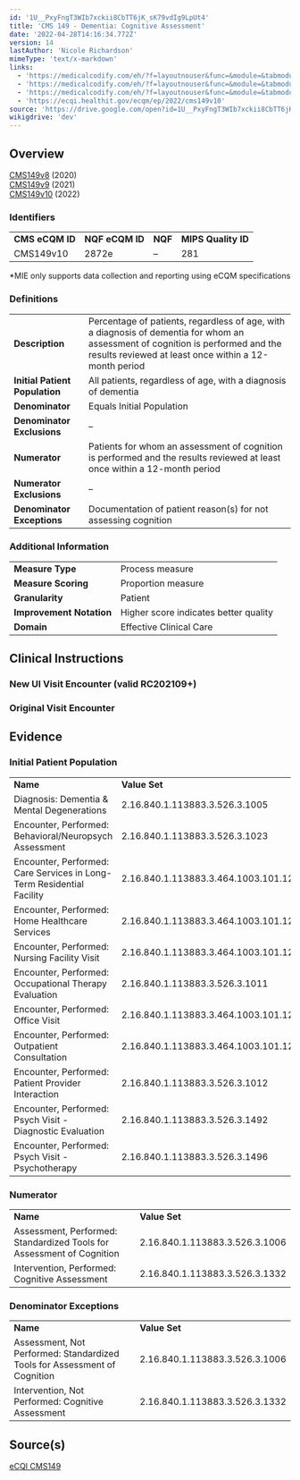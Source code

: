 ```yaml
---
id: '1U__PxyFngT3WIb7xckii8CbTT6jK_sK79vdIg9LpUt4'
title: 'CMS 149 - Dementia: Cognitive Assessment'
date: '2022-04-28T14:16:34.772Z'
version: 14
lastAuthor: 'Nicole Richardson'
mimeType: 'text/x-markdown'
links:
  - 'https://medicalcodify.com/eh/?f=layoutnouser&func=&module=&tabmodule=&name=RXDBmain&showresult=CMS149v8&showresulttype=Measure'
  - 'https://medicalcodify.com/eh/?f=layoutnouser&func=&module=&tabmodule=&name=RXDBmain&showresult=CMS149v9&showresulttype=Measure'
  - 'https://medicalcodify.com/eh/?f=layoutnouser&func=&module=&tabmodule=&name=RXDBmain&showresult=CMS149v10&showresulttype=Measure'
  - 'https://ecqi.healthit.gov/ecqm/ep/2022/cms149v10'
source: 'https://drive.google.com/open?id=1U__PxyFngT3WIb7xckii8CbTT6jK_sK79vdIg9LpUt4'
wikigdrive: 'dev'
---
```

## Overview

[CMS149v8](https://medicalcodify.com/eh/?f=layoutnouser&func=&module=&tabmodule=&name=RXDBmain&showresult=CMS149v8&showresulttype=Measure) (2020)  
[CMS149v9](https://medicalcodify.com/eh/?f=layoutnouser&func=&module=&tabmodule=&name=RXDBmain&showresult=CMS149v9&showresulttype=Measure) (2021)  
[CMS149v10](https://medicalcodify.com/eh/?f=layoutnouser&func=&module=&tabmodule=&name=RXDBmain&showresult=CMS149v10&showresulttype=Measure) (2022)

### Identifiers


<table>
<tr>
<td><strong>CMS eCQM ID</strong></td>
<td><strong>NQF eCQM ID</strong></td>
<td><strong>NQF</strong></td>
<td><strong>MIPS Quality ID</strong></td>
</tr>
<tr>
<td>CMS149v10</td>
<td>2872e</td>
<td>–</td>
<td>281</td>
</tr>

</table>
*MIE only supports data collection and reporting using eCQM specifications

### Definitions


<table>
<tr>
<td><strong>Description</strong></td>
<td>Percentage of patients, regardless of age, with a diagnosis of dementia for whom an assessment of cognition is performed and the results reviewed at least once within a 12-month period</td>
</tr>
<tr>
<td><strong>Initial Patient Population</strong></td>
<td>All patients, regardless of age, with a diagnosis of dementia</td>
</tr>
<tr>
<td><strong>Denominator</strong></td>
<td>Equals Initial Population</td>
</tr>
<tr>
<td><strong>Denominator Exclusions</strong></td>
<td>–</td>
</tr>
<tr>
<td><strong>Numerator</strong></td>
<td>Patients for whom an assessment of cognition is performed and the results reviewed at least once within a 12-month period</td>
</tr>
<tr>
<td><strong>Numerator Exclusions</strong></td>
<td>–</td>
</tr>
<tr>
<td><strong>Denominator Exceptions</strong></td>
<td>Documentation of patient reason(s) for not assessing cognition</td>
</tr>

</table>


### Additional Information


<table>
<tr>
<td><strong>Measure Type</strong></td>
<td>Process measure</td>
</tr>
<tr>
<td><strong>Measure Scoring</strong></td>
<td>Proportion measure</td>
</tr>
<tr>
<td><strong>Granularity</strong></td>
<td>Patient</td>
</tr>
<tr>
<td><strong>Improvement Notation</strong></td>
<td>Higher score indicates better quality</td>
</tr>
<tr>
<td><strong>Domain</strong></td>
<td>Effective Clinical Care</td>
</tr>

</table>



## Clinical Instructions


### New UI Visit Encounter (valid RC202109+)



### Original Visit Encounter



## Evidence


### Initial Patient Population


<table>
<tr>
<td><strong>Name</strong></td>
<td><strong>Value Set</strong></td>
</tr>
<tr>
<td>Diagnosis: Dementia & Mental Degenerations</td>
<td>2.16.840.1.113883.3.526.3.1005</td>
</tr>
<tr>
<td>Encounter, Performed: Behavioral/Neuropsych Assessment</td>
<td>2.16.840.1.113883.3.526.3.1023</td>
</tr>
<tr>
<td>Encounter, Performed: Care Services in Long-Term Residential Facility</td>
<td>2.16.840.1.113883.3.464.1003.101.12.1014</td>
</tr>
<tr>
<td>Encounter, Performed: Home Healthcare Services</td>
<td>2.16.840.1.113883.3.464.1003.101.12.1016</td>
</tr>
<tr>
<td>Encounter, Performed: Nursing Facility Visit</td>
<td>2.16.840.1.113883.3.464.1003.101.12.1012</td>
</tr>
<tr>
<td>Encounter, Performed: Occupational Therapy Evaluation</td>
<td>2.16.840.1.113883.3.526.3.1011</td>
</tr>
<tr>
<td>Encounter, Performed: Office Visit</td>
<td>2.16.840.1.113883.3.464.1003.101.12.1001</td>
</tr>
<tr>
<td>Encounter, Performed: Outpatient Consultation</td>
<td>2.16.840.1.113883.3.464.1003.101.12.1008</td>
</tr>
<tr>
<td>Encounter, Performed: Patient Provider Interaction</td>
<td>2.16.840.1.113883.3.526.3.1012</td>
</tr>
<tr>
<td>Encounter, Performed: Psych Visit - Diagnostic Evaluation</td>
<td>2.16.840.1.113883.3.526.3.1492</td>
</tr>
<tr>
<td>Encounter, Performed: Psych Visit - Psychotherapy</td>
<td>2.16.840.1.113883.3.526.3.1496</td>
</tr>

</table>


### Numerator


<table>
<tr>
<td><strong>Name</strong></td>
<td><strong>Value Set</strong></td>
</tr>
<tr>
<td>Assessment, Performed: Standardized Tools for Assessment of Cognition</td>
<td>2.16.840.1.113883.3.526.3.1006</td>
</tr>
<tr>
<td>Intervention, Performed: Cognitive Assessment</td>
<td>2.16.840.1.113883.3.526.3.1332</td>
</tr>

</table>


### Denominator Exceptions


<table>
<tr>
<td><strong>Name</strong></td>
<td><strong>Value Set</strong></td>
</tr>
<tr>
<td>Assessment, Not Performed: Standardized Tools for Assessment of Cognition</td>
<td>2.16.840.1.113883.3.526.3.1006</td>
</tr>
<tr>
<td>Intervention, Not Performed: Cognitive Assessment</td>
<td>2.16.840.1.113883.3.526.3.1332</td>
</tr>

</table>


## Source(s)

[eCQI CMS149](https://ecqi.healthit.gov/ecqm/ep/2022/cms149v10)
